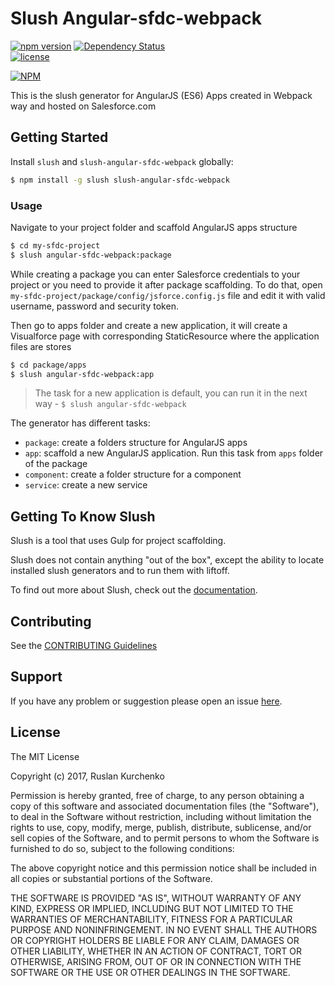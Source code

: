 # Slush Angular-sfdc-webpack 

[![npm version](https://badge.fury.io/js/slush-angular-sfdc-webpack.svg)](https://badge.fury.io/js/slush-angular-sfdc-webpack)
[![Dependency Status](https://david-dm.org/henko-okdev/slush-angular-sfdc-webpack.svg)](https://david-dm.org/henko-okdev/slush-angular-sfdc-webpack)  
[![license](https://img.shields.io/github/license/mashape/apistatus.svg?maxAge=2592000)]()

[![NPM](https://nodei.co/npm/slush-angular-sfdc-webpack.png?downloads=true&downloadRank=true&stars=true)](https://nodei.co/npm/slush-angular-sfdc-webpack/)


This is the slush generator for AngularJS (ES6) Apps created in Webpack way and hosted on Salesforce.com


## Getting Started

Install `slush` and `slush-angular-sfdc-webpack` globally:

```bash
$ npm install -g slush slush-angular-sfdc-webpack
```

### Usage

Navigate to your project folder and scaffold AngularJS apps structure

```bash
$ cd my-sfdc-project
$ slush angular-sfdc-webpack:package
```

While creating a package you can enter Salesforce credentials to your project or you need to provide it after package scaffolding. To do that, open `my-sfdc-project/package/config/jsforce.config.js` file and edit it with valid username, password and security token.

Then go to apps folder and create a new application, it will create a Visualforce page with corresponding StaticResource where the application files are stores

```bash
$ cd package/apps
$ slush angular-sfdc-webpack:app
```

>The task for a new application is default, you can run it in the next way -  `$ slush angular-sfdc-webpack`

The generator has different tasks:
- `package`: create a folders structure for AngularJS apps
- `app`: scaffold a new AngularJS application. Run this task from `apps` folder of the package
- `component`: create a folder structure for a component
- `service`: create a new service

## Getting To Know Slush

Slush is a tool that uses Gulp for project scaffolding.

Slush does not contain anything "out of the box", except the ability to locate installed slush generators and to run them with liftoff.

To find out more about Slush, check out the [documentation](https://github.com/slushjs/slush).

## Contributing

See the [CONTRIBUTING Guidelines](https://github.com/henko-okdev/slush-angular-sfdc-webpack/blob/master/CONTRIBUTING.md)

## Support
If you have any problem or suggestion please open an issue [here](https://github.com/henko-okdev/slush-angular-sfdc-webpack/issues).

## License 

The MIT License

Copyright (c) 2017, Ruslan Kurchenko

Permission is hereby granted, free of charge, to any person
obtaining a copy of this software and associated documentation
files (the "Software"), to deal in the Software without
restriction, including without limitation the rights to use,
copy, modify, merge, publish, distribute, sublicense, and/or sell
copies of the Software, and to permit persons to whom the
Software is furnished to do so, subject to the following
conditions:

The above copyright notice and this permission notice shall be
included in all copies or substantial portions of the Software.

THE SOFTWARE IS PROVIDED "AS IS", WITHOUT WARRANTY OF ANY KIND,
EXPRESS OR IMPLIED, INCLUDING BUT NOT LIMITED TO THE WARRANTIES
OF MERCHANTABILITY, FITNESS FOR A PARTICULAR PURPOSE AND
NONINFRINGEMENT. IN NO EVENT SHALL THE AUTHORS OR COPYRIGHT
HOLDERS BE LIABLE FOR ANY CLAIM, DAMAGES OR OTHER LIABILITY,
WHETHER IN AN ACTION OF CONTRACT, TORT OR OTHERWISE, ARISING
FROM, OUT OF OR IN CONNECTION WITH THE SOFTWARE OR THE USE OR
OTHER DEALINGS IN THE SOFTWARE.


